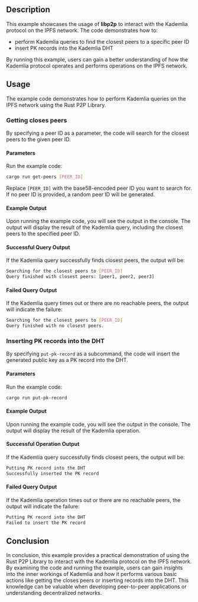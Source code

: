 ## Description

This example showcases the usage of **libp2p** to interact with the Kademlia protocol on the IPFS network.
The code demonstrates how to: 
 - perform Kademlia queries to find the closest peers to a specific peer ID
 - insert PK records into the Kademlia DHT

By running this example, users can gain a better understanding of how the Kademlia protocol operates and performs operations on the IPFS network.

## Usage

The example code demonstrates how to perform Kademlia queries on the IPFS network using the Rust P2P Library.

### Getting closes peers

By specifying a peer ID as a parameter, the code will search for the closest peers to the given peer ID.

#### Parameters

Run the example code:

```sh
cargo run get-peers [PEER_ID]
```

Replace `[PEER_ID]` with the base58-encoded peer ID you want to search for.
If no peer ID is provided, a random peer ID will be generated.

#### Example Output

Upon running the example code, you will see the output in the console.
The output will display the result of the Kademlia query, including the closest peers to the specified peer ID.

#### Successful Query Output

If the Kademlia query successfully finds closest peers, the output will be:

```sh
Searching for the closest peers to [PEER_ID]
Query finished with closest peers: [peer1, peer2, peer3]
```

#### Failed Query Output

If the Kademlia query times out or there are no reachable peers, the output will indicate the failure:

```sh
Searching for the closest peers to [PEER_ID]
Query finished with no closest peers.
```

### Inserting PK records into the DHT

By specifying `put-pk-record` as a subcommand, the code will insert the generated public key as a PK record into the DHT.

#### Parameters

Run the example code:

```sh
cargo run put-pk-record
```

#### Example Output

Upon running the example code, you will see the output in the console.
The output will display the result of the Kademlia operation.

#### Successful Operation Output

If the Kademlia query successfully finds closest peers, the output will be:

```sh
Putting PK record into the DHT
Successfully inserted the PK record
```

#### Failed Query Output

If the Kademlia operation times out or there are no reachable peers, the output will indicate the failure:

```sh
Putting PK record into the DHT
Failed to insert the PK record
```

## Conclusion

In conclusion, this example provides a practical demonstration of using the Rust P2P Library to interact with the Kademlia protocol on the IPFS network.
By examining the code and running the example, users can gain insights into the inner workings of Kademlia and how it performs various basic actions like getting the closes peers or inserting records into the DHT.
This knowledge can be valuable when developing peer-to-peer applications or understanding decentralized networks.
